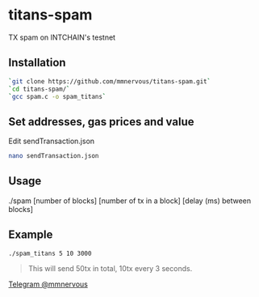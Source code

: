 # titans-spam
TX spam on INTCHAIN's testnet

## Installation

```bash
`git clone https://github.com/mmnervous/titans-spam.git`
`cd titans-spam/`
`gcc spam.c -o spam_titans`
```

## Set addresses, gas prices and value

Edit sendTransaction.json

```bash
nano sendTransaction.json
```
## Usage

./spam [number of blocks] [number of tx in a block] [delay (ms) between blocks]

## Example

`./spam_titans 5 10 3000`

> This will send  50tx in total, 10tx every 3 seconds.

[Telegram @mmnervous](https://t.me/mmnervous)
